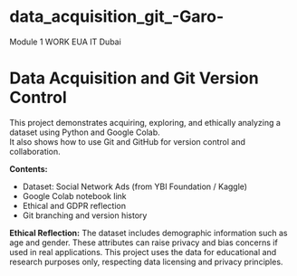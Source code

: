 # data_acquisition_git_-Garo-
Module 1 WORK EUA IT Dubai


# Data Acquisition and Git Version Control

This project demonstrates acquiring, exploring, and ethically analyzing a dataset using Python and Google Colab.  
It also shows how to use Git and GitHub for version control and collaboration.

**Contents:**
- Dataset: Social Network Ads (from YBI Foundation / Kaggle)
- Google Colab notebook link
- Ethical and GDPR reflection
- Git branching and version history

**Ethical Reflection:**
The dataset includes demographic information such as age and gender. These attributes can raise privacy and bias concerns if used in real applications. This project uses the data for educational and research purposes only, respecting data licensing and privacy principles.

